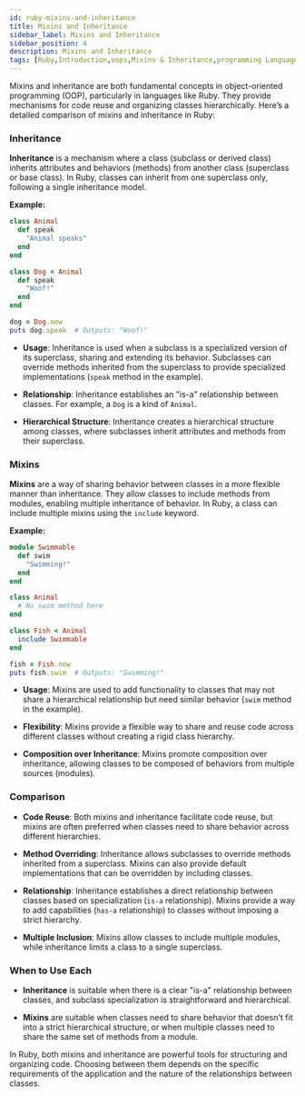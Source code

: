 ```yaml
---
id: ruby-mixins-and-inheritance
title: Mixins and Inheritance
sidebar_label: Mixins and Inheritance
sidebar_position: 4
description: Mixins and Inheritance
tags: [Ruby,Introduction,oops,Mixins & Inheritance,programming Language]
---
```


Mixins and inheritance are both fundamental concepts in object-oriented programming (OOP), particularly in languages like Ruby. They provide mechanisms for code reuse and organizing classes hierarchically. Here’s a detailed comparison of mixins and inheritance in Ruby:

### Inheritance

**Inheritance** is a mechanism where a class (subclass or derived class) inherits attributes and behaviors (methods) from another class (superclass or base class). In Ruby, classes can inherit from one superclass only, following a single inheritance model.

**Example:**
```ruby
class Animal
  def speak
    "Animal speaks"
  end
end

class Dog < Animal
  def speak
    "Woof!"
  end
end

dog = Dog.new
puts dog.speak  # Outputs: "Woof!"
```

- **Usage**: Inheritance is used when a subclass is a specialized version of its superclass, sharing and extending its behavior. Subclasses can override methods inherited from the superclass to provide specialized implementations (`speak` method in the example).

- **Relationship**: Inheritance establishes an "is-a" relationship between classes. For example, a `Dog` is a kind of `Animal`.

- **Hierarchical Structure**: Inheritance creates a hierarchical structure among classes, where subclasses inherit attributes and methods from their superclass.

### Mixins

**Mixins** are a way of sharing behavior between classes in a more flexible manner than inheritance. They allow classes to include methods from modules, enabling multiple inheritance of behavior. In Ruby, a class can include multiple mixins using the `include` keyword.

**Example:**
```ruby
module Swimmable
  def swim
    "Swimming!"
  end
end

class Animal
  # No swim method here
end

class Fish < Animal
  include Swimmable
end

fish = Fish.new
puts fish.swim  # Outputs: "Swimming!"
```

- **Usage**: Mixins are used to add functionality to classes that may not share a hierarchical relationship but need similar behavior (`swim` method in the example).

- **Flexibility**: Mixins provide a flexible way to share and reuse code across different classes without creating a rigid class hierarchy.

- **Composition over Inheritance**: Mixins promote composition over inheritance, allowing classes to be composed of behaviors from multiple sources (modules).

### Comparison

- **Code Reuse**: Both mixins and inheritance facilitate code reuse, but mixins are often preferred when classes need to share behavior across different hierarchies.

- **Method Overriding**: Inheritance allows subclasses to override methods inherited from a superclass. Mixins can also provide default implementations that can be overridden by including classes.

- **Relationship**: Inheritance establishes a direct relationship between classes based on specialization (`is-a` relationship). Mixins provide a way to add capabilities (`has-a` relationship) to classes without imposing a strict hierarchy.

- **Multiple Inclusion**: Mixins allow classes to include multiple modules, while inheritance limits a class to a single superclass.

### When to Use Each

- **Inheritance** is suitable when there is a clear "is-a" relationship between classes, and subclass specialization is straightforward and hierarchical.

- **Mixins** are suitable when classes need to share behavior that doesn't fit into a strict hierarchical structure, or when multiple classes need to share the same set of methods from a module.

In Ruby, both mixins and inheritance are powerful tools for structuring and organizing code. Choosing between them depends on the specific requirements of the application and the nature of the relationships between classes.